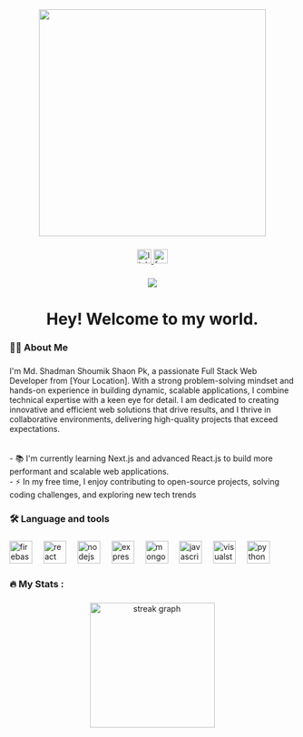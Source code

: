 <div align="center">
  <img height="400" src="https://i.ibb.co.com/JRy6G02b/Untitled-design.png"  />
</div>

###

<div align="center">
  <a href="https://www.linkedin.com/in/shadman-undefined-839b65291/" target="_blank">
    <img src="https://img.shields.io/static/v1?message=LinkedIn&logo=linkedin&label=&color=0077B5&logoColor=white&labelColor=&style=for-the-badge" height="25" alt="linkedin logo"  />
  </a>
  <a href="https://www.facebook.com/shadman.shoumik.shaon" target="_blank">
    <img src="https://img.shields.io/static/v1?message=Facebook&logo=facebook&label=&color=1877F2&logoColor=white&labelColor=&style=for-the-badge" height="25" alt="facebook logo"  />
  </a>
</div>

###

<div align="center">
  <img src="https://visitor-badge.laobi.icu/badge?page_id=Shadmans-World.Shadmans-World&"  />
</div>

###

<h1 align="center">Hey! Welcome to my world.</h1>

###

<h3 align="left">👩‍💻  About Me</h3>

###

<p align="left">I'm Md. Shadman Shoumik Shaon Pk, a passionate Full Stack Web Developer from [Your Location]. With a strong problem-solving mindset and hands-on experience in building dynamic, scalable applications, I combine technical expertise with a keen eye for detail. I am dedicated to creating innovative and efficient web solutions that drive results, and I thrive in collaborative environments, delivering high-quality projects that exceed expectations.<br><br><br>- 📚 I'm currently learning  Next.js and advanced React.js to build more performant and scalable web applications.<br>- ⚡ In my free time,  I enjoy contributing to open-source projects, solving coding challenges, and exploring new tech trends</p>

###

<h3 align="left">🛠 Language and tools</h3>

###

<div align="left">
  <img src="https://cdn.jsdelivr.net/gh/devicons/devicon/icons/firebase/firebase-plain-wordmark.svg" height="40" alt="firebase logo"  />
  <img width="12" />
  <img src="https://cdn.jsdelivr.net/gh/devicons/devicon/icons/react/react-original.svg" height="40" alt="react logo"  />
  <img width="12" />
  <img src="https://cdn.jsdelivr.net/gh/devicons/devicon/icons/nodejs/nodejs-original.svg" height="40" alt="nodejs logo"  />
  <img width="12" />
  <img src="https://cdn.jsdelivr.net/gh/devicons/devicon/icons/express/express-original.svg" height="40" alt="express logo"  />
  <img width="12" />
  <img src="https://cdn.jsdelivr.net/gh/devicons/devicon/icons/mongodb/mongodb-original.svg" height="40" alt="mongodb logo"  />
  <img width="12" />
  <img src="https://cdn.jsdelivr.net/gh/devicons/devicon/icons/javascript/javascript-original.svg" height="40" alt="javascript logo"  />
  <img width="12" />
  <img src="https://cdn.jsdelivr.net/gh/devicons/devicon/icons/visualstudio/visualstudio-plain.svg" height="40" alt="visualstudio logo"  />
  <img width="12" />
  <img src="https://cdn.jsdelivr.net/gh/devicons/devicon/icons/python/python-original.svg" height="40" alt="python logo"  />
</div>

###

<h3 align="left">🔥   My Stats :</h3>

###

<div align="center">
  <img src="https://nirzak-streak-stats.vercel.app/?user=Shadmans-World" height="220" alt="streak graph"  />
</div>

###

